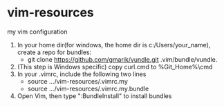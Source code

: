 vim-resources
=============

my vim configuration

1. In your home dir(for windows, the home dir is c:/Users/your\_name), create a repo for bundles: 
   - git clone https://github.com/gmarik/vundle.git .vim/bundle/vundle. 
1. (This step is Windows specific) copy curl.cmd to %Git\_Home%\cmd
1. In your .vimrc, include the following two lines
   - source .../vim-resources/.vimrc.my
   - source .../vim-resources/.vimrc.my.bundle
1. Open Vim, then type ":BundleInstall" to install bundles
